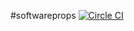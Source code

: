 #softwareprops
[![Circle CI](https://img.shields.io/circleci/project/softwareprops/softwareprops.com.svg)](https://circleci.com/gh/softwareprops/softwareprops.com/tree/master)

